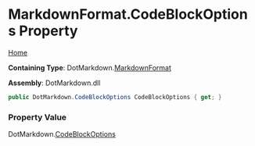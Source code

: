 # MarkdownFormat\.CodeBlockOptions Property

[Home](../../../README.md)

**Containing Type**: DotMarkdown\.[MarkdownFormat](../README.md)

**Assembly**: DotMarkdown\.dll

```csharp
public DotMarkdown.CodeBlockOptions CodeBlockOptions { get; }
```

### Property Value

DotMarkdown\.[CodeBlockOptions](../../CodeBlockOptions/README.md)

